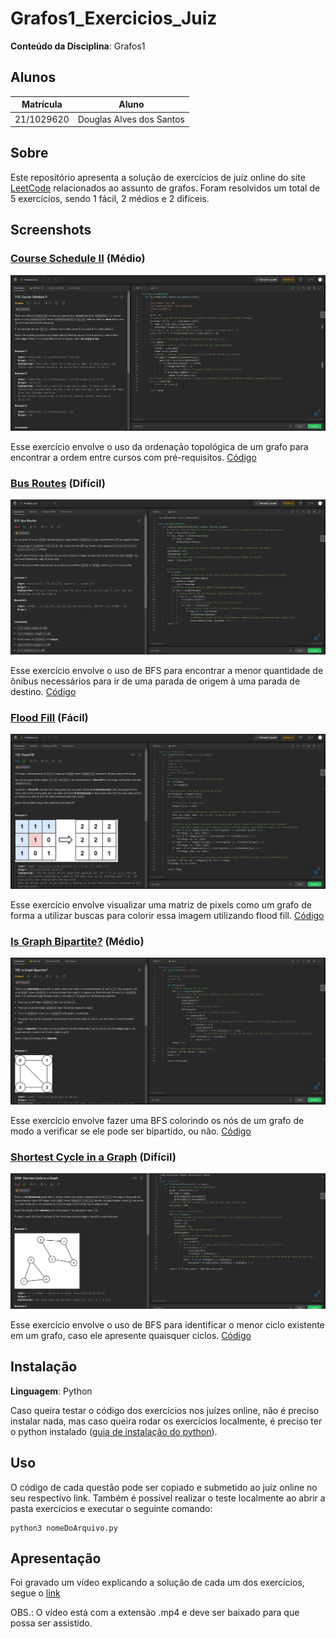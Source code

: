 # Grafos1_Exercicios_Juiz

**Conteúdo da Disciplina**: Grafos1<br>

## Alunos
|Matrícula | Aluno |
| -- | -- |
| 21/1029620  | Douglas Alves dos Santos |

## Sobre 
Este repositório apresenta a solução de exercícios de juíz online do site [LeetCode](https://leetcode.com) relacionados ao assunto de grafos. Foram resolvidos um total de 5 exercícios, sendo 1 fácil, 2 médios e 2 difíceis.

## Screenshots

### [Course Schedule II](https://leetcode.com/problems/course-schedule-ii/description/) (Médio)

![Course Schedule II](assets/course-schedule-ii.png)

Esse exercício envolve o uso da ordenação topológica de um grafo para encontrar a ordem entre cursos com pré-requisitos.
[Código](./exercicios/course-schedule-ii.py)

### [Bus Routes](https://leetcode.com/problems/bus-routes/description/) (Difícil)

![Bus Routes](assets/bus-routes.png)

Esse exercício envolve o uso de BFS para encontrar a menor quantidade de ônibus necessários para ir de uma parada de origem à uma parada de destino.
[Código](./exercicios/bus-routes.py)


### [Flood Fill](https://leetcode.com/problems/flood-fill/description/) (Fácil)

![Flood Fill](assets/flood-fill.png)

Esse exercício envolve visualizar uma matriz de pixels como um grafo de forma a utilizar buscas para colorir essa imagem utilizando flood fill.
[Código](./exercicios/flood-fill.py)



### [Is Graph Bipartite?](https://leetcode.com/problems/is-graph-bipartite/description/) (Médio)

![Is Graph Bipartite?](assets/is-graph-bipartite.png)

Esse exercício envolve fazer uma BFS colorindo os nós de um grafo de modo a verificar se ele pode ser bipartido, ou não.
[Código](./exercicios/is-graph-bipartite.py)


### [Shortest Cycle in a Graph](https://leetcode.com/problems/shortest-cycle-in-a-graph/description/) (Difícil)

![Shortest Cycle in a Graph](assets/cycle.png)

Esse exercício envolve o uso de BFS para identificar o menor ciclo existente em um grafo, caso ele apresente quaisquer ciclos.
[Código](./exercicios/cycle.py)


## Instalação 
**Linguagem**: Python <br>

Caso queira testar o código dos exercícios nos juízes online, não é preciso instalar nada, mas caso queira rodar os exercícios localmente, é preciso ter o python instalado ([guia de instalação do python](https://wiki.python.org/moin/BeginnersGuide/Download)).

## Uso 
O código de cada questão pode ser copiado e submetido ao juíz online no seu respectivo link. Também é possível realizar o teste localmente ao abrir a pasta exercicios e executar o seguinte comando:

```
python3 nomeDoArquivo.py

``` 

## Apresentação

Foi gravado um vídeo explicando a solução de cada um dos exercícios, segue o [link](/assets/apresentacao_trabalho.mp4)

OBS.: O vídeo está com a extensão .mp4 e deve ser baixado para que possa ser assistido.




